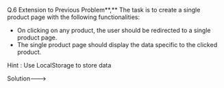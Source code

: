 Q.6 Extension to Previous Problem**,** The task is to create a single product page with the following functionalities:

- On clicking on any product, the user should be redirected to a single product page.
- The single product page should display the data specific to the clicked product.

Hint  : Use LocalStorage to store data


Solution--->